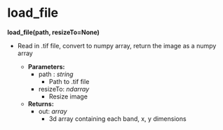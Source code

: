 # load_file

**load_file(path, resizeTo=None)**
- Read in .tif file, convert to numpy array, return the image as a numpy array

    - **Parameters:**
      	- path : *string*
      	  	- Path to .tif file
      	- resizeTo: *ndarray*
      	  	- Resize image
    - **Returns:**
      	- out: *array*
      	  	- 3d array containing each band, x, y dimensions
